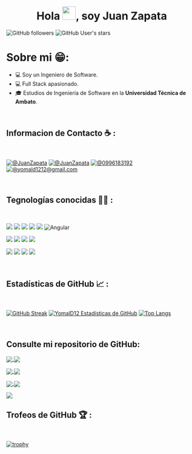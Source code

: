 <h1 align="center">Hola <img src="https://media.giphy.com/media/hvRJCLFzcasrR4ia7z/giphy.gif" width="35">, soy Juan Zapata</h1>

![GitHub followers](https://img.shields.io/github/followers/YomalD12?style=social) ![GitHub User's stars](https://img.shields.io/github/stars/YomalD12?style=social) 

# Sobre mi :grin::

- 💻 Soy un Ingeniero de Software.
- 💻 Full Stack apasionado.
- 🎓 Estudios de Ingeniería de Software en la **Universidad Técnica de Ambato**.

<br>

## Informacion de Contacto ☕ :

<br>


[![@JuanZapata](https://img.icons8.com/fluency/48/000000/facebook.png "@JuanZapata")](https://www.facebook.com/profile.php?viewas=100000686899395&id=100034806346670) 
[![@JuanZapata](https://img.icons8.com/fluency/48/000000/linkedin.png "@JuanZapata")](https://www.linkedin.com/in/juan-zapata-073605286/) 
[![@0996183192](https://img.icons8.com/fluency/48/000000/phone-disconnected.png "@0996183192")](tel:0996183192) [![@yomald1212@gmail.com](https://img.icons8.com/fluency/48/000000/apple-mail.png "@yomald1212@gmail.com")](yomald1212@gmail.com)


<br>

## Tegnologías conocidas 🧑‍💻 :

<br>

<img src="https://img.icons8.com/color/48/000000/html-5--v1.png"/> <img src="https://img.icons8.com/color/48/000000/css3.png"/> <img src="https://img.icons8.com/color/48/000000/javascript--v1.png"/> <img src="https://img.icons8.com/office/48/000000/react.png"/> <img src="https://img.icons8.com/color/48/000000/nextjs.png"/>
<img src="https://img.icons8.com/color/48/000000/angularjs.png" alt="Angular" />

<img src="https://img.icons8.com/color/48/000000/java-coffee-cup-logo--v1.png"/> <img src="https://img.icons8.com/officel/48/000000/php-logo.png"/> <img src="https://img.icons8.com/fluency/48/000000/laravel.png"/> <img src="https://img.icons8.com/fluency/48/000000/wordpress.png"/>

<img src="https://img.icons8.com/color/48/000000/mysql-logo.png"/> <img src="https://img.icons8.com/color/48/000000/mongodb.png"/> <img src="https://img.icons8.com/color/48/000000/firebase.png"/>
<img src="https://img.icons8.com/color/48/000000/npm.png"/>

<br>

## Estadísticas de GitHub 📈 :

<br>

[![GitHub Streak](https://github-readme-streak-stats.herokuapp.com?user=YomalD12&theme=algolia&date_format=M%20j%5B%2C%20Y%5D)](https://git.io/streak-stats) 
[![YomalD12 Estadísticas de GitHub](https://github-readme-stats.vercel.app/api?username=YomalD12&theme=algolia)](https://github.com/YomalD12/github-readme-stats) 
[![Top Langs](https://github-readme-stats.vercel.app/api/top-langs/?username=YomalD12&theme=algolia)](https://github.com/YomalD12/github-readme-stats) 

<br>

## Consulte mi repositorio de GitHub:

<div>
  <p>
    <a href="https://github.com/YomalD12/SeguridadCe.git">
    <img align="center" src="https://github-readme-stats.vercel.app/api/pin/?username=YomalD12&repo=SeguridadCe&theme=swift&show_icons=true" />
    </a>
    <a href="https://github.com/YomalD12/Blog-1.git">
    <img align="center" src="https://github-readme-stats.vercel.app/api/pin/?username=YomalD12&repo=Blog-1&theme=swift&show_icons=true" />
    </a>
  </p>
  <p>
    <a href="https://github.com/YomalD12/Trabajo01.git">
    <img align="center" src="https://github-readme-stats.vercel.app/api/pin/?username=YomalD12&repo=Trabajo01&theme=swift&show_icons=true" />
    </a>
    <a href="https://github.com/YomalD12/Sistema-Gestion-Archivos.git">
    <img align="center" src="https://github-readme-stats.vercel.app/api/pin/?username=YomalD12&repo=Sistema-Gestion-Archivos&theme=swift&show_icons=true" />
    </a>
  </p>
  <p>
    <a href="https://github.com/YomalD12/easyinvoice-app.git">
    <img align="center" src="https://github-readme-stats.vercel.app/api/pin/?username=YomalD12&repo=easyinvoice-app&theme=swift&show_icons=true" />
    </a>
    <a href="https://github.com/YomalD12/appSCreditos.git">
    <img align="center" src="https://github-readme-stats.vercel.app/api/pin/?username=YomalD12&repo=appSCreditos&theme=swift&show_icons=true" />
    </a>
  </p>
   <p>
    <a href="https://github.com/YomalD12/Hospital-Reporte.git">
    <img align="center" src="https://github-readme-stats.vercel.app/api/pin/?username=YomalD12&repo=Hospital-Reporte&theme=swift&show_icons=true" />
    </a>
  </p>
</div>


## Trofeos de GitHub  🏆 :

<br>

[![trophy](https://github-profile-trophy.vercel.app/?username=YomalD12)](https://github.com/YomalD12/github-profile-trophy)


